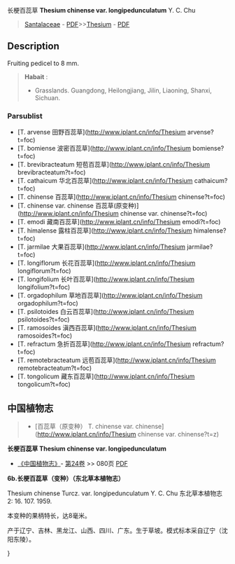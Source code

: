长梗百蕊草 **Thesium chinense var. longipedunculatum** Y. C. Chu

> [Santalaceae](http://www.iplant.cn/info/Santalaceae?t=foc) - [PDF](http://www.iplant.cn/foc/pdf/Santalaceae.pdf)>>[Thesium](http://www.iplant.cn/info/Thesium?t=foc) - [PDF](http://www.iplant.cn/foc/pdf/Thesium.pdf)

## Description

Fruiting pedicel to 8 mm.


> **Habait** : 
>* Grasslands. Guangdong, Heilongjiang, Jilin, Liaoning, Shanxi, Sichuan.



### Parsublist

* [T.  arvense  田野百蕊草](http://www.iplant.cn/info/Thesium arvense?t=foc)
* [T.  bomiense  波密百蕊草](http://www.iplant.cn/info/Thesium bomiense?t=foc)
* [T.  brevibracteatum  短苞百蕊草](http://www.iplant.cn/info/Thesium brevibracteatum?t=foc)
* [T.  cathaicum  华北百蕊草](http://www.iplant.cn/info/Thesium cathaicum?t=foc)
* [T.  chinense  百蕊草](http://www.iplant.cn/info/Thesium chinense?t=foc)
* [T.  chinense var. chinense  百蕊草(原变种)](http://www.iplant.cn/info/Thesium chinense var. chinense?t=foc)
* [T.  emodi  藏南百蕊草](http://www.iplant.cn/info/Thesium emodi?t=foc)
* [T.  himalense  露柱百蕊草](http://www.iplant.cn/info/Thesium himalense?t=foc)
* [T.  jarmilae  大果百蕊草](http://www.iplant.cn/info/Thesium jarmilae?t=foc)
* [T.  longiflorum  长花百蕊草](http://www.iplant.cn/info/Thesium longiflorum?t=foc)
* [T.  longifolium  长叶百蕊草](http://www.iplant.cn/info/Thesium longifolium?t=foc)
* [T.  orgadophilum  草地百蕊草](http://www.iplant.cn/info/Thesium orgadophilum?t=foc)
* [T.  psilotoides  白云百蕊草](http://www.iplant.cn/info/Thesium psilotoides?t=foc)
* [T.  ramosoides  滇西百蕊草](http://www.iplant.cn/info/Thesium ramosoides?t=foc)
* [T.  refractum  急折百蕊草](http://www.iplant.cn/info/Thesium refractum?t=foc)
* [T.  remotebracteatum  远苞百蕊草](http://www.iplant.cn/info/Thesium remotebracteatum?t=foc)
* [T.  tongolicum  藏东百蕊草](http://www.iplant.cn/info/Thesium tongolicum?t=foc)

## 中国植物志

> * [百蕊草（原变种）  T.  chinense var. chinense](http://www.iplant.cn/info/Thesium chinense var. chinense?t=z)


**长梗百蕊草 Thesium chinense var. longipedunculatum**

* [《中国植物志》](http://www.iplant.cn/frps)- [第24卷](http://www.iplant.cn/frps/vol/24) >> 080页 [PDF](http://www.iplant.cn/frps/pdf/24/080b.pdf)


**6b.长梗百蕊草（变种）（东北草本植物志）**

Thesium chinense Turcz. var. longipedunculatum Y. C. Chu 东北草本植物志2: 16. 107. 1959.

本变种的果柄特长，达8毫米。

产于辽宁、吉林、黑龙江、山西、四川、广东。生于草坡。模式标本采自辽宁（沈阳东陵）。



}
